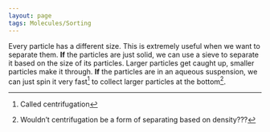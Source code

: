 ```yaml
---
layout: page
tags: Molecules/Sorting 
---
```


Every particle has a different size. This is extremely useful when we want to separate them. **If** the particles are just solid, we can use a sieve to separate it based on the size of its particles. Larger particles get caught up, smaller particles make it through. **If** the particles are in an aqueous suspension, we can just spin it very fast[^1] to collect larger particles at the bottom[^2].

[^1]: Called centrifugation
[^2]: Wouldn’t centrifugation be a form of separating based on density???